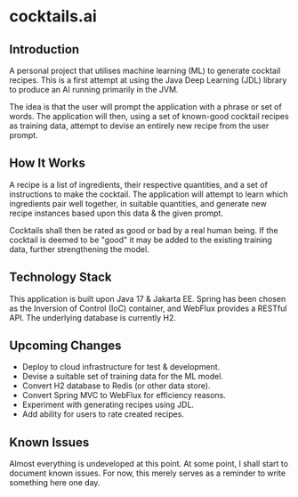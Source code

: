# cocktails.ai

## Introduction

A personal project that utilises machine learning (ML) to generate cocktail recipes. This is a first attempt at using the Java Deep Learning (JDL) library to produce an AI running primarily in the JVM. 

The idea is that the user will prompt the application with a phrase or set of words. The application will then, using a set of known-good cocktail recipes as training data, attempt to devise an entirely new recipe from the user prompt. 

## How It Works

A recipe is a list of ingredients, their respective quantities, and a set of instructions to make the cocktail. The application will attempt to learn which ingredients pair well together, in suitable quantities, and generate new recipe instances based upon this data & the given prompt.

Cocktails shall then be rated as good or bad by a real human being. If the cocktail is deemed to be "good" it may be added to the existing training data, further strengthening the model.


## Technology Stack

This application is built upon Java 17 & Jakarta EE. Spring has been chosen as the Inversion of Control (IoC) container, and WebFlux provides a RESTful API. The underlying database is currently H2.

## Upcoming Changes

* Deploy to cloud infrastructure for test & development.
* Devise a suitable set of training data for the ML model.
* Convert H2 database to Redis (or other data store).
* Convert Spring MVC to WebFlux for efficiency reasons.
* Experiment with generating recipes using JDL.
* Add ability for users to rate created recipes.

## Known Issues

Almost everything is undeveloped at this point. At some point, I shall start to document known issues. For now, this merely serves as a reminder to write something here one day.